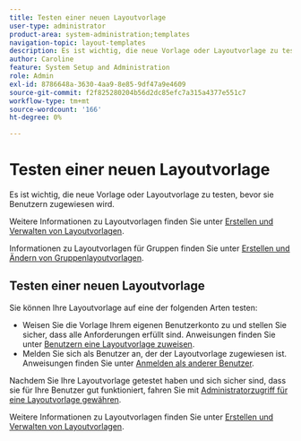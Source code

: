 ```yaml
---
title: Testen einer neuen Layoutvorlage
user-type: administrator
product-area: system-administration;templates
navigation-topic: layout-templates
description: Es ist wichtig, die neue Vorlage oder Layoutvorlage zu testen, bevor sie Benutzern zugewiesen wird.
author: Caroline
feature: System Setup and Administration
role: Admin
exl-id: 8786648a-3630-4aa9-8e85-9df47a9e4609
source-git-commit: f2f825280204b56d2dc85efc7a315a4377e551c7
workflow-type: tm+mt
source-wordcount: '166'
ht-degree: 0%

---
```


# Testen einer neuen Layoutvorlage

Es ist wichtig, die neue Vorlage oder Layoutvorlage zu testen, bevor sie Benutzern zugewiesen wird.

Weitere Informationen zu Layoutvorlagen finden Sie unter [Erstellen und Verwalten von Layoutvorlagen](../../../administration-and-setup/customize-workfront/use-layout-templates/create-and-manage-layout-templates.md).

Informationen zu Layoutvorlagen für Gruppen finden Sie unter [Erstellen und Ändern von Gruppenlayoutvorlagen](../../../administration-and-setup/manage-groups/work-with-group-objects/create-and-modify-a-groups-layout-templates.md).

## Testen einer neuen Layoutvorlage

Sie können Ihre Layoutvorlage auf eine der folgenden Arten testen:

* Weisen Sie die Vorlage Ihrem eigenen Benutzerkonto zu und stellen Sie sicher, dass alle Anforderungen erfüllt sind. Anweisungen finden Sie unter [Benutzern eine Layoutvorlage zuweisen](../../../administration-and-setup/customize-workfront/use-layout-templates/assign-users-to-layout-template.md#assign).
* Melden Sie sich als Benutzer an, der der Layoutvorlage zugewiesen ist. Anweisungen finden Sie unter [Anmelden als anderer Benutzer](../../../administration-and-setup/add-users/create-and-manage-users/log-in-as-another-user.md).

Nachdem Sie Ihre Layoutvorlage getestet haben und sich sicher sind, dass sie für Ihre Benutzer gut funktioniert, fahren Sie mit [Administratorzugriff für eine Layoutvorlage gewähren](../../../administration-and-setup/customize-workfront/use-layout-templates/grant-admin-access-layout-template.md).

Weitere Informationen zu Layoutvorlagen finden Sie unter [Erstellen und Verwalten von Layoutvorlagen](../../../administration-and-setup/customize-workfront/use-layout-templates/create-and-manage-layout-templates.md).
